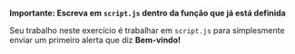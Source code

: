 **Importante: Escreva em `script.js` dentro da função que já está definida**

Seu trabalho neste exercício é trabalhar em `script.js` para simplesmente enviar um primeiro alerta que diz **Bem-vindo!**